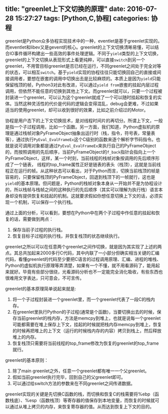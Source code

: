 title: "greenlet上下文切换的原理"
date: 2016-07-28 15:27:27
tags: [Python,C,协程]
categories: 协程
---
greenlet是Python众多协程实现技术中的一种，eventlet是基于greenlet实现的。而eventlet和libev又是gevent的核心。greenlet的上下文切换清晰易懂，可以结合IO事件循环构建出一些高效的事件处理逻辑。不同于`yield`类型的上下文切换，greenlet的上下文切换从表现形式上看更纯粹，可以直接`switch`到另一个greenlet，不用管目标greenlet是否已经在运行，不同greenlet之间处于完全对等的状态，可以相互`switch`。基于`yield`实现的协程往往只能切换回自己的直接或间接调用者，要想在嵌套的调用中切换出去是比较麻烦的。本质上是因为`yield`只能保留栈顶的帧，Python3对此有改进，可以通过`yield from`嵌套的挂起内层过程调用，但依然不能任意的切换到其他上下文。而greenlet就可以，只要一个过程被封装进一个greenlet，可以认为这个greenlet就成了一个可以随时挂起和恢复的实体。当然这种灵活性的代价是代码的逻辑会变得混乱，debug会更难，不过如果适当的使用greenlet，却可以收到很好的效果，比如之前介绍过的Motor。

协程是用户态下的上下文切换技术，是对线程时间片的再切分。所谓上下文，一般是指一个子过程调用，比如一个函数。另一方面，我们知道，Python虚拟机的原理是通过栈帧对象PyFrameObject抽象出运行时（栈，指令，符号表，常量表等），通过执行`PyEval_EvalFrameEx`这个C级别的函数来逐个解析字节码指令。也就是说可调用对象都是通过`PyEval_EvalFrameEx`来执行自己的PyFrameObject的，而按照调用的先后顺序，当前PyFrameObject的`f_back`指针会指向上一个PyFrameObject，这样，某一个时刻，当前线程的栈帧对象按调用的先后顺序形成了一个链表， 线程的top_frame属性正好是链表的表头（栈顶），这就是当前线程正在运行的帧。从这种状态可以看出，对于Python而言，切换当前栈顶的帧是容易的，只要保留栈顶的PyFrameObject，回退到栈顶下的一帧就行，这也是`yield`的基本原理。但问题是，Python的栈帧对象本身从一开始并不是为协程设计的，所以栈帧与栈帧之间的这种执行的先后顺序（其实可以理解为执行栈）语言本身却没有提供恢复和挂起的机制。这就要求假如你想任意切换上下文的话，必须实现一个机制，可以保存一个执行栈。

通过上面的分析，可以看到，要想在Python中在两个子过程中作任意的挂起和恢复的话，需要做到两点：

1. 保存当前子过程的执行栈。
2. 恢复目标子过程的执行栈，并恢复栈顶的状态继续执行。

greenlet之所以可以在任意两个greenlet之间作切换，就是因为其实现了上述的两点。其总共加起来2000多行C代码，其中内联了一小部分但确实相当关键的汇编代码，看懂greenlet的代码至少要把C语言的过程调用原理、汇编、进程的堆栈、Python的虚拟机执行原理等弄清楚，如果有一个不懂，就不用看源码了，能用起来就好。毕竟有些部分很绕，光看源码分析也不一定能完全消化吸收，有些东西也很难用文字表达，只可意会，不可言传。

greenlet的基本原理简单说起来就是:

1. 将一个子过程封装进一个greenlet里，而一个greenlet代表了一段C的栈内存。
2. 在greenlet里执行Python的子过程(通常是个函数)，当要切换出去的时候，保存当前greenlet的栈内存，方法是memcpy到堆上，也就是说每一个greenlet可能都需要在堆上保存上下文，挂起的时候就把栈内存memcpy到堆上，恢复的时候再把堆上的上下文（运行的时候栈内存的内容）拷贝到栈上，然后释放堆上的内存。
3. 恢复栈顶只需要将当前线程的top_frame修改为恢复的greenlet的top_frame就行。

greenlet的基本原则：

1. 除了main greenlet之外，任意一个greenlet都有唯一一个父greenlet。
2. 假如当前greenlet执行完毕，回到自己的父greenlet即可。
3. 可以通过给switch方法的参数来在不同greenlet之间传递数据。

greenlet实现的关键是先切换C函数的栈，而切换和恢复C的栈需要将%ebp（函数栈底）、%esp（函数栈顶）等寄存器的值保存到本地变量，而恢复的时候就可以通过从堆上拷贝的内存，来恢复寄存器的值。从而达到恢复上下文的目的。
